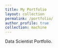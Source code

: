 ```yaml
---
title: My Portfolio
layout: collection
permalink: /portfolio/
author_profile: true
collection: machine
---
```


Data Scientist Portfolio.